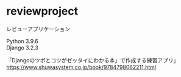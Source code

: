 # reviewproject
レビューアプリケーション

Python 3.9.6  
Django 3.2.3

「Djangoのツボとコツがゼッタイにわかる本」で作成する練習アプリ」
https://www.shuwasystem.co.jp/book/9784798062211.html
